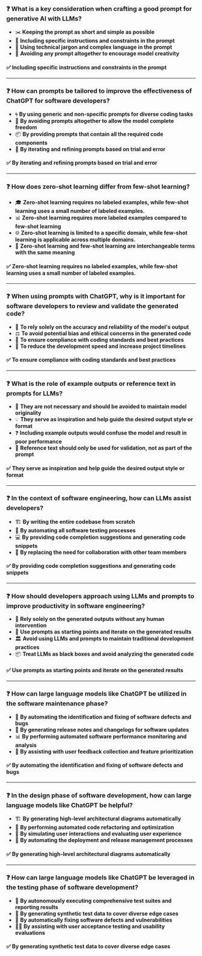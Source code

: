 ### ❓ What is a key consideration when crafting a good prompt for generative AI with LLMs?

* ✂️ **Keeping the prompt as short and simple as possible**
* 🎯 **Including specific instructions and constraints in the prompt**
* 🧩 **Using technical jargon and complex language in the prompt**
* 🚫 **Avoiding any prompt altogether to encourage model creativity**

#### ✅ **Including specific instructions and constraints in the prompt**

---

### ❓ How can prompts be tailored to improve the effectiveness of ChatGPT for software developers?

* 🌀 **By using generic and non-specific prompts for diverse coding tasks**
* 🚫 **By avoiding prompts altogether to allow the model complete freedom**
* 📦 **By providing prompts that contain all the required code components**
* 🔄 **By iterating and refining prompts based on trial and error**

#### ✅ **By iterating and refining prompts based on trial and error**

---

### ❓ How does zero-shot learning differ from few-shot learning?

* 🎓 **Zero-shot learning requires no labeled examples, while few-shot learning uses a small number of labeled examples.**
* 📊 **Zero-shot learning requires more labeled examples compared to few-shot learning**
* 🌐 **Zero-shot learning is limited to a specific domain, while few-shot learning is applicable across multiple domains.**
* 🔁 **Zero-shot learning and few-shot learning are interchangeable terms with the same meaning**

#### ✅ **Zero-shot learning requires no labeled examples, while few-shot learning uses a small number of labeled examples.**

---

### ❓ When using prompts with ChatGPT, why is it important for software developers to review and validate the generated code?

* 🤖 **To rely solely on the accuracy and reliability of the model's output**
* ⚖️ **To avoid potential bias and ethical concerns in the generated code**
* 📏 **To ensure compliance with coding standards and best practices**
* 🐌 **To reduce the development speed and increase project timelines**

#### ✅ **To ensure compliance with coding standards and best practices**

---

### ❓ What is the role of example outputs or reference text in prompts for LLMs?

* 🚫 **They are not necessary and should be avoided to maintain model originality**
* 💡 **They serve as inspiration and help guide the desired output style or format**
* ❓ **Including example outputs would confuse the model and result in poor performance**
* 📑 **Reference text should only be used for validation, not as part of the prompt**

#### ✅ **They serve as inspiration and help guide the desired output style or format**

---

### ❓ In the context of software engineering, how can LLMs assist developers?

* 🏗️ **By writing the entire codebase from scratch**
* 🤖 **By automating all software testing processes**
* 💻 **By providing code completion suggestions and generating code snippets**
* 🚷 **By replacing the need for collaboration with other team members**

#### ✅ **By providing code completion suggestions and generating code snippets**

---

### ❓ How should developers approach using LLMs and prompts to improve productivity in software engineering?

* 🤖 **Rely solely on the generated outputs without any human intervention**
* 🚀 **Use prompts as starting points and iterate on the generated results**
* 🏛️ **Avoid using LLMs and prompts to maintain traditional development practices**
* 📦 **Treat LLMs as black boxes and avoid analyzing the generated code**

#### ✅ **Use prompts as starting points and iterate on the generated results**

---

### ❓ How can large language models like ChatGPT be utilized in the software maintenance phase?

* 🐞 **By automating the identification and fixing of software defects and bugs**
* 📝 **By generating release notes and changelogs for software updates**
* 📊 **By performing automated software performance monitoring and analysis**
* 💬 **By assisting with user feedback collection and feature prioritization**

#### ✅ **By automating the identification and fixing of software defects and bugs**

---

### ❓ In the design phase of software development, how can large language models like ChatGPT be helpful?

* 🏗️ **By generating high-level architectural diagrams automatically**
* 🔄 **By performing automated code refactoring and optimization**
* 👥 **By simulating user interactions and evaluating user experience**
* 🚀 **By automating the deployment and release management processes**

#### ✅ **By generating high-level architectural diagrams automatically**

---

### ❓ How can large language models like ChatGPT be leveraged in the testing phase of software development?

* 🤖 **By autonomously executing comprehensive test suites and reporting results**
* 🧪 **By generating synthetic test data to cover diverse edge cases**
* 🐞 **By automatically fixing software defects and vulnerabilities**
* 👨‍💻 **By assisting with user acceptance testing and usability evaluations**

#### ✅ **By generating synthetic test data to cover diverse edge cases**

